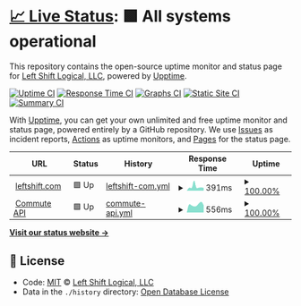 # [📈 Live Status](https://status.leftshift.com): <!--live status--> **🟩 All systems operational**

This repository contains the open-source uptime monitor and status page for [Left Shift Logical, LLC](https://leftshift.com/), powered by [Upptime](https://github.com/upptime/upptime).

[![Uptime CI](https://github.com/koj-co/upptime/workflows/Uptime%20CI/badge.svg)](https://github.com/koj-co/upptime/actions?query=workflow%3A%22Uptime+CI%22)
[![Response Time CI](https://github.com/koj-co/upptime/workflows/Response%20Time%20CI/badge.svg)](https://github.com/koj-co/upptime/actions?query=workflow%3A%22Response+Time+CI%22)
[![Graphs CI](https://github.com/koj-co/upptime/workflows/Graphs%20CI/badge.svg)](https://github.com/koj-co/upptime/actions?query=workflow%3A%22Graphs+CI%22)
[![Static Site CI](https://github.com/koj-co/upptime/workflows/Static%20Site%20CI/badge.svg)](https://github.com/koj-co/upptime/actions?query=workflow%3A%22Static+Site+CI%22)
[![Summary CI](https://github.com/koj-co/upptime/workflows/Summary%20CI/badge.svg)](https://github.com/koj-co/upptime/actions?query=workflow%3A%22Summary+CI%22)

With [Upptime](https://upptime.js.org), you can get your own unlimited and free uptime monitor and status page, powered entirely by a GitHub repository. We use [Issues](https://github.com/leftshiftlogical/status/issues) as incident reports, [Actions](https://github.com/leftshiftlogical/status/actions) as uptime monitors, and [Pages](https://status.leftshift.com) for the status page.

<!--start: status pages-->
<!-- This summary is generated by Upptime (https://github.com/upptime/upptime) -->
<!-- Do not edit this manually, your changes will be overwritten -->
<!-- prettier-ignore -->
| URL | Status | History | Response Time | Uptime |
| --- | ------ | ------- | ------------- | ------ |
| <img alt="" src="https://favicons.githubusercontent.com/www.leftshift.com" height="13"> [leftshift.com](https://www.leftshift.com) | 🟩 Up | [leftshift-com.yml](https://github.com/leftshiftlogical/status/commits/HEAD/history/leftshift-com.yml) | <details><summary><img alt="Response time graph" src="./graphs/leftshift-com/response-time-week.png" height="20"> 391ms</summary><br><a href="https://status.leftshift.com/history/leftshift-com"><img alt="Response time 252" src="https://img.shields.io/endpoint?url=https%3A%2F%2Fraw.githubusercontent.com%2Fleftshiftlogical%2Fstatus%2FHEAD%2Fapi%2Fleftshift-com%2Fresponse-time.json"></a><br><a href="https://status.leftshift.com/history/leftshift-com"><img alt="24-hour response time 209" src="https://img.shields.io/endpoint?url=https%3A%2F%2Fraw.githubusercontent.com%2Fleftshiftlogical%2Fstatus%2FHEAD%2Fapi%2Fleftshift-com%2Fresponse-time-day.json"></a><br><a href="https://status.leftshift.com/history/leftshift-com"><img alt="7-day response time 391" src="https://img.shields.io/endpoint?url=https%3A%2F%2Fraw.githubusercontent.com%2Fleftshiftlogical%2Fstatus%2FHEAD%2Fapi%2Fleftshift-com%2Fresponse-time-week.json"></a><br><a href="https://status.leftshift.com/history/leftshift-com"><img alt="30-day response time 341" src="https://img.shields.io/endpoint?url=https%3A%2F%2Fraw.githubusercontent.com%2Fleftshiftlogical%2Fstatus%2FHEAD%2Fapi%2Fleftshift-com%2Fresponse-time-month.json"></a><br><a href="https://status.leftshift.com/history/leftshift-com"><img alt="1-year response time 252" src="https://img.shields.io/endpoint?url=https%3A%2F%2Fraw.githubusercontent.com%2Fleftshiftlogical%2Fstatus%2FHEAD%2Fapi%2Fleftshift-com%2Fresponse-time-year.json"></a></details> | <details><summary><a href="https://status.leftshift.com/history/leftshift-com">100.00%</a></summary><a href="https://status.leftshift.com/history/leftshift-com"><img alt="All-time uptime 100.00%" src="https://img.shields.io/endpoint?url=https%3A%2F%2Fraw.githubusercontent.com%2Fleftshiftlogical%2Fstatus%2FHEAD%2Fapi%2Fleftshift-com%2Fuptime.json"></a><br><a href="https://status.leftshift.com/history/leftshift-com"><img alt="24-hour uptime 100.00%" src="https://img.shields.io/endpoint?url=https%3A%2F%2Fraw.githubusercontent.com%2Fleftshiftlogical%2Fstatus%2FHEAD%2Fapi%2Fleftshift-com%2Fuptime-day.json"></a><br><a href="https://status.leftshift.com/history/leftshift-com"><img alt="7-day uptime 100.00%" src="https://img.shields.io/endpoint?url=https%3A%2F%2Fraw.githubusercontent.com%2Fleftshiftlogical%2Fstatus%2FHEAD%2Fapi%2Fleftshift-com%2Fuptime-week.json"></a><br><a href="https://status.leftshift.com/history/leftshift-com"><img alt="30-day uptime 100.00%" src="https://img.shields.io/endpoint?url=https%3A%2F%2Fraw.githubusercontent.com%2Fleftshiftlogical%2Fstatus%2FHEAD%2Fapi%2Fleftshift-com%2Fuptime-month.json"></a><br><a href="https://status.leftshift.com/history/leftshift-com"><img alt="1-year uptime 100.00%" src="https://img.shields.io/endpoint?url=https%3A%2F%2Fraw.githubusercontent.com%2Fleftshiftlogical%2Fstatus%2FHEAD%2Fapi%2Fleftshift-com%2Fuptime-year.json"></a></details>
| <img alt="" src="https://favicons.githubusercontent.com/commuteapi.com" height="13"> [Commute API](https://commuteapi.com/healthcheck) | 🟩 Up | [commute-api.yml](https://github.com/leftshiftlogical/status/commits/HEAD/history/commute-api.yml) | <details><summary><img alt="Response time graph" src="./graphs/commute-api/response-time-week.png" height="20"> 556ms</summary><br><a href="https://status.leftshift.com/history/commute-api"><img alt="Response time 598" src="https://img.shields.io/endpoint?url=https%3A%2F%2Fraw.githubusercontent.com%2Fleftshiftlogical%2Fstatus%2FHEAD%2Fapi%2Fcommute-api%2Fresponse-time.json"></a><br><a href="https://status.leftshift.com/history/commute-api"><img alt="24-hour response time 615" src="https://img.shields.io/endpoint?url=https%3A%2F%2Fraw.githubusercontent.com%2Fleftshiftlogical%2Fstatus%2FHEAD%2Fapi%2Fcommute-api%2Fresponse-time-day.json"></a><br><a href="https://status.leftshift.com/history/commute-api"><img alt="7-day response time 556" src="https://img.shields.io/endpoint?url=https%3A%2F%2Fraw.githubusercontent.com%2Fleftshiftlogical%2Fstatus%2FHEAD%2Fapi%2Fcommute-api%2Fresponse-time-week.json"></a><br><a href="https://status.leftshift.com/history/commute-api"><img alt="30-day response time 565" src="https://img.shields.io/endpoint?url=https%3A%2F%2Fraw.githubusercontent.com%2Fleftshiftlogical%2Fstatus%2FHEAD%2Fapi%2Fcommute-api%2Fresponse-time-month.json"></a><br><a href="https://status.leftshift.com/history/commute-api"><img alt="1-year response time 598" src="https://img.shields.io/endpoint?url=https%3A%2F%2Fraw.githubusercontent.com%2Fleftshiftlogical%2Fstatus%2FHEAD%2Fapi%2Fcommute-api%2Fresponse-time-year.json"></a></details> | <details><summary><a href="https://status.leftshift.com/history/commute-api">100.00%</a></summary><a href="https://status.leftshift.com/history/commute-api"><img alt="All-time uptime 99.99%" src="https://img.shields.io/endpoint?url=https%3A%2F%2Fraw.githubusercontent.com%2Fleftshiftlogical%2Fstatus%2FHEAD%2Fapi%2Fcommute-api%2Fuptime.json"></a><br><a href="https://status.leftshift.com/history/commute-api"><img alt="24-hour uptime 100.00%" src="https://img.shields.io/endpoint?url=https%3A%2F%2Fraw.githubusercontent.com%2Fleftshiftlogical%2Fstatus%2FHEAD%2Fapi%2Fcommute-api%2Fuptime-day.json"></a><br><a href="https://status.leftshift.com/history/commute-api"><img alt="7-day uptime 100.00%" src="https://img.shields.io/endpoint?url=https%3A%2F%2Fraw.githubusercontent.com%2Fleftshiftlogical%2Fstatus%2FHEAD%2Fapi%2Fcommute-api%2Fuptime-week.json"></a><br><a href="https://status.leftshift.com/history/commute-api"><img alt="30-day uptime 100.00%" src="https://img.shields.io/endpoint?url=https%3A%2F%2Fraw.githubusercontent.com%2Fleftshiftlogical%2Fstatus%2FHEAD%2Fapi%2Fcommute-api%2Fuptime-month.json"></a><br><a href="https://status.leftshift.com/history/commute-api"><img alt="1-year uptime 99.99%" src="https://img.shields.io/endpoint?url=https%3A%2F%2Fraw.githubusercontent.com%2Fleftshiftlogical%2Fstatus%2FHEAD%2Fapi%2Fcommute-api%2Fuptime-year.json"></a></details>

<!--end: status pages-->

[**Visit our status website →**](https://status.leftshift.com)

## 📄 License

- Code: [MIT](./LICENSE) © [Left Shift Logical, LLC](https://leftshift.com/)
- Data in the `./history` directory: [Open Database License](https://opendatacommons.org/licenses/odbl/1-0/)

